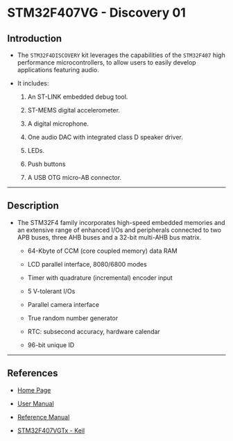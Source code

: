 # STM32F407VG - Discovery 01

## Introduction

* The `STM32F4DISCOVERY` kit leverages the capabilities of the `STM32F407` high performance microcontrollers, to allow users to easily develop applications featuring audio.

* It includes:

    1. An ST-LINK embedded debug tool.
    
    2. ST-MEMS digital accelerometer.
    
    3. A digital microphone.
    
    4. One audio DAC with integrated class D speaker driver.
    
    5. LEDs.
    
    6. Push buttons
    
    7. A USB OTG micro-AB connector.

---

## Description

* The STM32F4 family incorporates high-speed embedded memories and an extensive range of enhanced I/Os and peripherals connected to two APB buses, three AHB buses and a 32-bit multi-AHB bus matrix.

  * 64-Kbyte of CCM (core coupled memory) data RAM

  * LCD parallel interface, 8080/6800 modes

  * Timer with quadrature (incremental) encoder input

  * 5 V-tolerant I/Os

  * Parallel camera interface

  * True random number generator

  * RTC: subsecond accuracy, hardware calendar

  * 96-bit unique ID

---

## References

* [Home Page](https://www.st.com/en/evaluation-tools/stm32f4discovery.html)

* [User Manual](https://www.st.com/resource/en/user_manual/dm00039084.pdf)

* [Reference Manual](https://www.st.com/content/ccc/resource/technical/document/reference_manual/3d/6d/5a/66/b4/99/40/d4/DM00031020.pdf/files/DM00031020.pdf/jcr:content/translations/en.DM00031020.pdf)

* [STM32F407VGTx - Keil](http://www.keil.com/dd2/stmicroelectronics/stm32f407vgtx)

